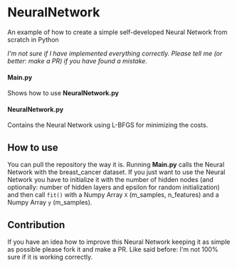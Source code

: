 # NeuralNetwork
An example of how to create a simple self-developed Neural Network from scratch in Python

*I'm not sure if I have implemented everything correctly. Please tell me (or better: make a PR) if you have found a mistake.*

#### Main.py
Shows how to use **NeuralNetwork.py**

#### NeuralNetwork.py
Contains the Neural Network using L-BFGS for minimizing the costs.

## How to use
You can pull the repository the way it is. Running **Main.py** calls the Neural Network with the breast_cancer dataset. If you just want to use the Neural Network you have to initialize it with the number of hidden nodes (and optionally: number of hidden layers and epsilon for random initialization) and then call `fit()` with a Numpy Array `X` (m_samples, n_features) and a Numpy Array `y` (m_samples).

## Contribution
If you have an idea how to improve this Neural Network keeping it as simple as possible please fork it and make a PR. Like said before: I'm not 100% sure if it is working correctly.

